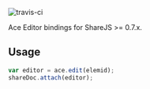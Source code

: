 ![travis-ci](https://travis-ci.org/mixxen/share-ace.svg)

Ace Editor bindings for ShareJS >= 0.7.x.

## Usage

```javascript
var editor = ace.edit(elemid);
shareDoc.attach(editor);
```
